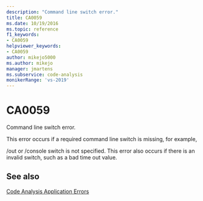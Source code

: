 ```yaml
---
description: "Command line switch error."
title: CA0059
ms.date: 10/19/2016
ms.topic: reference
f1_keywords:
- CA0059
helpviewer_keywords:
- CA0059
author: mikejo5000
ms.author: mikejo
manager: jmartens
ms.subservice: code-analysis
monikerRange: 'vs-2019'
---
```

# CA0059

Command line switch error.

This error occurs if a required command line switch is missing, for example,

/out or /console switch is not specified. This error also occurs if there is an invalid switch, such as a bad time out value.

## See also
[Code Analysis Application Errors](../code-quality/code-analysis-application-errors.md)
